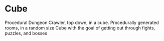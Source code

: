 # Cube
Procedural Dungeon Crawler, top down, in a cube. Procedurally generated rooms, in a random size Cube with the goal of getting out through fights, puzzles, and bosses
